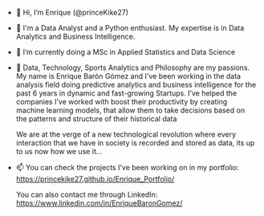 - 👋 Hi, I’m Enrique (@princeKike27)
- 👀 I'm a Data Analyst and a Python enthusiast. My expertise is in Data Analytics and Business Intelligence. 
- 🌱 I’m currently doing a MSc in Applied Statistics and Data Science
- 💞️ Data, Technology, Sports Analytics and Philosophy are my passions. My name is Enrique Barón Gómez 
     and I've been working in the data analysis field doing predictive analytics and business intelligence for the past 6 
     years in dynamic and fast-growing Startups. I’ve helped the companies I’ve worked with boost their productivity by 
     creating machine learning models, that allow them to take decisions based on the patterns and structure of their historical data 
     
     We are at the verge of a new technological revolution where every interaction that we have in society is recorded and 
     stored as data, its up to us now how we use it…
     
     
- 📫 You can check the projects I've been working on in my portfolio: https://princekike27.github.io/Enrique_Portfolio/
     
     You can also contact me through LinkedIn: https://www.linkedin.com/in/EnriqueBaronGomez/ 

<!---
princeKike27/princeKike27 is a ✨ special ✨ repository because its `README.md` (this file) appears on your GitHub profile.
You can click the Preview link to take a look at your changes.
--->
